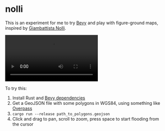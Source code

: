 # nolli

This is an experiment for me to try [Bevy](https://bevyengine.org) and play
with figure-ground maps, inspired by [Giambattista
Nolli](https://web.stanford.edu/group/spatialhistory/nolli/).

<video controls>
  <source src="demo.mp4" type="video/mp4">
</video>

To try this:

1.  Install Rust and [Bevy dependencies](https://bevyengine.org/learn/book/getting-started/setup/)
2.  Get a GeoJSON file with some polygons in WGS84, using something like [Overpass](https://overpass-turbo.eu/s/Jk8)
3.  `cargo run --release path_to_polygons.geojson`
4.  Click and drag to pan, scroll to zoom, press space to start flooding from the cursor
